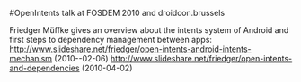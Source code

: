 #OpenIntents talk at FOSDEM 2010 and droidcon.brussels

Friedger Müffke gives an overview about the intents system of Android and first steps to dependency management between apps:
http://www.slideshare.net/friedger/open-intents-android-intents-mechanism (2010--02-06)
http://www.slideshare.net/friedger/open-intents-and-dependencies (2010-04-02)
